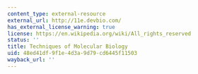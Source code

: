 ```yaml
---
content_type: external-resource
external_url: http://11e.devbio.com/
has_external_license_warning: true
license: https://en.wikipedia.org/wiki/All_rights_reserved
status: ''
title: Techniques of Molecular Biology
uid: 48ed41df-9f1e-4d3a-9d79-cd6445f11503
wayback_url: ''
---
```

